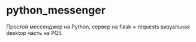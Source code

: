 # python_messenger

Простой мессенджер на Python, сервер на flask + requests
визуальная desktop часть на PQ5.
